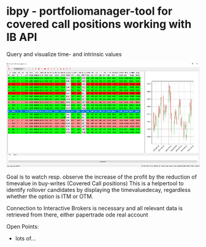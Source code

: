 # ibpy - portfoliomanager-tool for covered call positions working with IB API

Query and visualize time- and intrinsic values

![screenshot](screenshots/Capture.PNG)

Goal is to watch resp. observe the increase of the profit by the reduction of timevalue in buy-writes (Covered Call positions)
This is a helpertool to identify rollover candidates by displaying the timevaluedecay, regardless whether the option is ITM or OTM.

Connection to Interactive Brokers is necessary and all relevant data is retrieved from there, either papertrade ode real account

Open Points:
- lots of...

